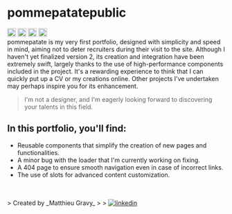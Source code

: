 # pommepatatepublic
<img height="20px" src="https://img.shields.io/badge/Bootstrap-563D7C?style=for-the-badge&logo=bootstrap&logoColor=white" alt="bootstrap" title="bootstrap"/> <img height="20px" src="https://img.shields.io/badge/Sass-CC6699?style=for-the-badge&logo=sass&logoColor=white" alt="sass" title="sass"/> <img height="20px" src="https://img.shields.io/badge/Vue%20js-35495E?style=for-the-badge&logo=vuedotjs&logoColor=4FC08D" alt="vueJS" title="vueJS"/> <img height="20px" src="https://img.shields.io/badge/JavaScript-323330?style=for-the-badge&logo=javascript&logoColor=F7DF1E" alt="JS" title="JS"/>
<br />
pommepatate is my very first portfolio, designed with simplicity and speed in mind, aiming not to deter recruiters during their visit to the site. Although I haven't yet finalized version 2, its creation and integration have been extremely swift, largely thanks to the use of high-performance components included in the project. It's a rewarding experience to think that I can quickly put up a CV or my creations online. Other projects I've undertaken may perhaps inspire you for its enhancement.

> I'm not a designer, and I'm eagerly looking forward to discovering your talents in this field.

## In this portfolio, you'll find:

- Reusable components that simplify the creation of new pages and functionalities.
- A minor bug with the loader that I'm currently working on fixing.
- A 404 page to ensure smooth navigation even in case of incorrect links.
- The use of slots for advanced content customization.

<br />
<br />
> Created by _Matthieu Gravy_
> > <a href="https://www.linkedin.com/in/matthieugravy/"><img src="https://img.shields.io/badge/LinkedIn-0077B5?style=for-the-badge&logo=linkedin&logoColor=white" alt="linkedin" title="linkedin"/></a>
<br/>
